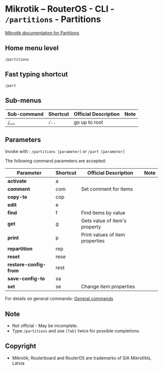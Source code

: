 # Mikrotik – RouterOS - CLI - `/partitions` - Partitions

[Mikrotik documentation for Partitions](https://help.mikrotik.com/docs/display/ROS/Partitions)

## Home menu level
`/partitions`
## Fast typing shortcut
`/part`
## Sub-menus

| **Sub-command** | **Shortcut** | **Official Description** | **Note** |
|---|---|---|---|
| [`/..`](root-level.md) | `/..` | go up to root |  |

## Parameters

Invoke with : `/partitions [parameter]` or `/part [parameter]`

The following command parameters are accepted:

| **Parameter** | **Shortcut** | **Official Description** | **Note** |
|---|---|---|---|
| **activate** |  a |    |   |  
| **comment** | com | Set comment for items|   |
| **copy-to** | cop |   |   |  
| **edit** | e |   |   | 
| **find** | f | Find items by value |   |
| **get** | g | Gets value of item's property |   |
| **print** | p | Print values of item properties |   |
| **repartition** | rep  |   |   | 
| **reset** | rese |   |   | 
| **restore-config-from** | rest |   |   | 
| **save-config-to** | sa |   |   | 
| **set** | se | Change item properties |   |

For details on general commands: [General commands](https://help.mikrotik.com/docs/display/ROS/Console)

## Note
- Not official - May be incomplete.
- Type `/partitions` and use `[Tab]` twice for possible completions. 

## Copyright
- Mikrotik, Routerboard and RouterOS are trademarks of SIA Mikrotīkls, Latvia
